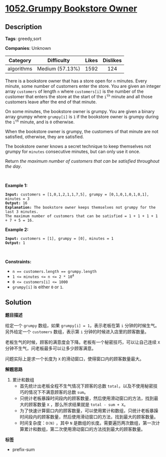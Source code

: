 # [1052.Grumpy Bookstore Owner](https://leetcode.com/problems/grumpy-bookstore-owner/description/)

## Description

**Tags**: greedy,sort

**Companies**: Unknown

|  Category  |   Difficulty    | Likes | Dislikes |
| :--------: | :-------------: | :---: | :------: |
| algorithms | Medium (57.13%) | 1592  |   124    |

<p>There is a bookstore owner that has a store open for <code>n</code> minutes. Every minute, some number of customers enter the store. You are given an integer array <code>customers</code> of length <code>n</code> where <code>customers[i]</code> is the number of the customer that enters the store at the start of the <code>i<sup>th</sup></code> minute and all those customers leave after the end of that minute.</p>
<p>On some minutes, the bookstore owner is grumpy. You are given a binary array grumpy where <code>grumpy[i]</code> is <code>1</code> if the bookstore owner is grumpy during the <code>i<sup>th</sup></code> minute, and is <code>0</code> otherwise.</p>
<p>When the bookstore owner is grumpy, the customers of that minute are not satisfied, otherwise, they are satisfied.</p>
<p>The bookstore owner knows a secret technique to keep themselves not grumpy for <code>minutes</code> consecutive minutes, but can only use it once.</p>
<p>Return <em>the maximum number of customers that can be satisfied throughout the day</em>.</p>
<p>&nbsp;</p>
<p><strong class="example">Example 1:</strong></p>
<pre><code><strong>Input:</strong> customers = [1,0,1,2,1,1,7,5], grumpy = [0,1,0,1,0,1,0,1], minutes = 3
<strong>Output:</strong> 16
<strong>Explanation:</strong> The bookstore owner keeps themselves not grumpy for the last 3 minutes.
The maximum number of customers that can be satisfied = 1 + 1 + 1 + 1 + 7 + 5 = 16.</code></pre>
<p><strong class="example">Example 2:</strong></p>
<pre><code><strong>Input:</strong> customers = [1], grumpy = [0], minutes = 1
<strong>Output:</strong> 1</code></pre>
<p>&nbsp;</p>
<p><strong>Constraints:</strong></p>
<ul>
  <li><code>n == customers.length == grumpy.length</code></li>
  <li><code>1 &lt;= minutes &lt;= n &lt;= 2 * 10<sup>4</sup></code></li>
  <li><code>0 &lt;= customers[i] &lt;= 1000</code></li>
  <li><code>grumpy[i]</code> is either <code>0</code> or <code>1</code>.</li>
</ul>

## Solution

**题目描述**

给定一个 `grumpy` 数组，如果 `grumpy[i] = 1`，表示老板在第 `i` 分钟的时候生气。另外给定一个 `customers` 数组，表示第 `i` 分钟的时候进入店里的顾客数量。

老板生气的时候，顾客的满意度会下降。老板有一个秘密技巧，可以让自己连续 `X` 分钟不生气，问老板最多可以让多少顾客满意。

问题实际上是求一个长度为 `X` 的滑动窗口，使得窗口内的顾客数量最大。

**解题思路**

1. 累计和数组
   - 首先统计出老板全程不生气情况下顾客的总数 `total`，以及不使用秘密技巧的情况下不满意顾客的总数 `sum`。
   - 只统计老板暴躁时间段内的顾客数量，然后使用滑动窗口的方法，找到最大的顾客数量 `X` ，那么所求结果就是 `total - sum + X`。
   - 为了快速计算窗口内的顾客数量，可以使用累计和数组，只统计老板暴躁时间段内的顾客数量，然后使用滑动窗口的方法，找到最大的顾客数量。
   - 时间复杂度：`O(N)` ，其中 `N` 是数组的长度。需要遍历两次数组，第一次计算累计和数组，第二次使用滑动窗口的方法找到最大的顾客数量。

**标签**

- prefix-sum
